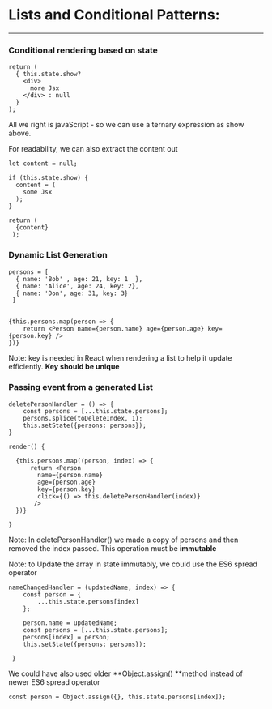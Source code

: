 # Lists and Conditional Patterns:

---

### Conditional rendering based on state

```
return (
  { this.state.show? 
    <div>
      more Jsx
    </div> : null
  }
);
```

All we right is javaScript - so we can use a ternary expression as show above.

For readability, we can also extract the content out

```
let content = null;

if (this.state.show) {
  content = (
    some Jsx
  );
}

return (
  {content}
 );
```

### Dynamic List Generation

```
persons = [
  { name: 'Bob' , age: 21, key: 1  }, 
  { name: 'Alice', age: 24, key: 2}, 
  { name: 'Don', age: 31, key: 3} 
 ]


{this.persons.map(person => {
    return <Person name={person.name} age={person.age} key={person.key} />
})}
```

Note: key is needed in React when rendering a list to help it update efficiently. **Key should be unique**

### Passing event from a generated List

```
deletePersonHandler = () => {
    const persons = [...this.state.persons];
    persons.splice(toDeleteIndex, 1);
    this.setState({persons: persons});
}

render() {

  {this.persons.map((person, index) => {
      return <Person 
        name={person.name} 
        age={person.age} 
        key={person.key}
        click={() => this.deletePersonHandler(index)}
       />
  })}

}
```

Note: In deletePersonHandler\(\) we made a copy of persons and then removed the index passed. This operation must be **immutable**

Note:  to Update the array in state immutably, we could use the  ES6  spread operator

```
nameChangedHandler = (updatedName, index) => {
    const person = {
        ...this.state.persons[index]
    };

    person.name = updatedName;
    const persons = [...this.state.persons];
    persons[index] = person;
    this.setState({persons: persons});

 }
```

We could have also used older **Object.assign\(\) **method instead of newer ES6 spread operator

```
const person = Object.assign({}, this.state.persons[index]);
```



